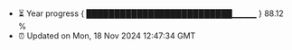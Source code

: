 - ⏳ Year progress { ██████████████████████████▁▁▁▁ } 88.12 %
- ⏰ Updated on Mon, 18 Nov 2024 12:47:34 GMT

